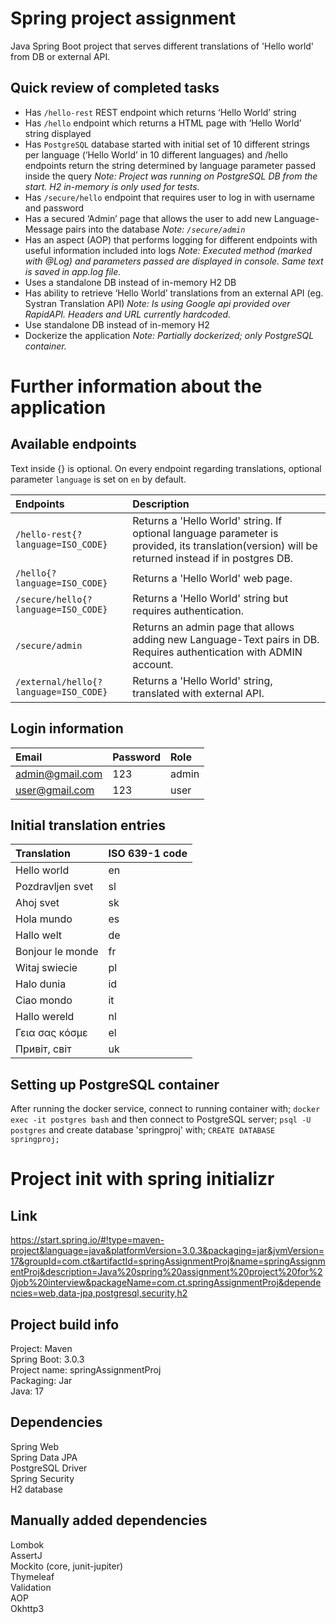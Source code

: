 # Spring project assignment
Java Spring Boot project that serves different translations of 'Hello world' from DB or external API.
## Quick review of completed tasks
- Has `/hello-rest` REST endpoint which returns ‘Hello World’ string
- Has `/hello` endpoint which returns a HTML page with ‘Hello World’ string displayed
- Has `PostgreSQL` database started with initial set of 10 different strings per language (‘Hello
World’ in 10 different languages) and /hello endpoints return the string determined by language
parameter passed inside the query _Note: Project was running on PostgreSQL DB from the start. H2 in-memory is only used for tests._
- Has `/secure/hello` endpoint that requires user to log in with username and password
- Has a secured ‘Admin’ page that allows the user to add new Language-Message pairs into the
database _Note: `/secure/admin`_
- Has an aspect (AOP) that performs logging for different endpoints with useful information
included into logs _Note: Executed method (marked  with @Log) and parameters passed are displayed in console. Same text is saved in app.log file._ 
- Uses a standalone DB instead of in-memory H2 DB
- Has ability to retrieve ‘Hello World’ translations from an external API (eg. Systran Translation API) _Note: Is using Google api provided over RapidAPI. Headers and URL currently hardcoded._
- Use standalone DB instead of in-memory H2
- Dockerize the application _Note: Partially dockerized; only PostgreSQL container._

# Further information about the application
## Available endpoints
Text inside {} is optional. On every endpoint regarding translations, optional parameter `language` is set on `en` by default.

| Endpoints | Description |
| :------------- |:-------------|
|`/hello-rest{?language=ISO_CODE}`  | Returns a 'Hello World' string. If optional language parameter is provided, its translation(version) will be returned instead if in postgres DB.    | 
| `/hello{?language=ISO_CODE}`   | Returns a 'Hello World' web page. |
| `/secure/hello{?language=ISO_CODE}`     | Returns a 'Hello World'  string but requires authentication. |
| `/secure/admin`     | Returns an admin page that allows adding new Language-Text pairs in DB. Requires authentication with ADMIN account. |
| `/external/hello{?language=ISO_CODE}`     | Returns a 'Hello World' string, translated with external API. |

## Login information
| Email | Password | Role |
| :------------- |:-------------|:-------------|
| admin@gmail.com | 123 | admin |
| user@gmail.com | 123 | user |

## Initial translation entries
| Translation | ISO 639-1 code |
| :------------- |:-------------|
|Hello world| en | 
|Pozdravljen svet| sl |
|Ahoj svet|sk|
|Hola mundo|es|
|Hallo welt|de|
|Bonjour le monde|fr|
|Witaj swiecie|pl|
|Halo dunia|id|
|Ciao mondo|it|
|Hallo wereld|nl|
|Γεια σας κόσμε|el|
|Привіт, світ|uk|

## Setting up PostgreSQL container
After running the docker service, connect to running container with; `docker exec -it postgres bash`
and then connect to PostgreSQL server; `psql -U postgres`
and create database 'springproj' with; `CREATE DATABASE springproj;`

# Project init with spring initializr
## Link
https://start.spring.io/#!type=maven-project&language=java&platformVersion=3.0.3&packaging=jar&jvmVersion=17&groupId=com.ct&artifactId=springAssignmentProj&name=springAssignmentProj&description=Java%20spring%20assignment%20project%20for%20job%20interview&packageName=com.ct.springAssignmentProj&dependencies=web,data-jpa,postgresql,security,h2

## Project build info
Project: Maven   <br />
Spring Boot: 3.0.3   <br />
Project  name: springAssignmentProj   <br />
Packaging: Jar <br />
Java: 17  

## Dependencies
Spring Web   <br />
Spring Data JPA  <br />
PostgreSQL Driver  <br />
Spring Security  <br />
H2 database  <br />

## Manually added dependencies
Lombok <br />
AssertJ <br />
Mockito (core, junit-jupiter) <br />
Thymeleaf <br />
Validation <br />
AOP <br />
Okhttp3
